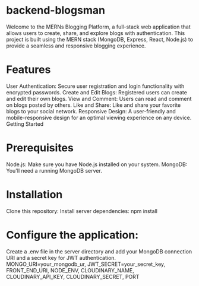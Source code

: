 # backend-blogsman
Welcome to the MERNs Blogging Platform,
a full-stack web application that allows users to create, share, and explore blogs with authentication. 
This project is built using the MERN stack (MongoDB, Express, React, Node.js) to provide a seamless and responsive blogging experience.

# Features
User Authentication: Secure user registration and login functionality with encrypted passwords.
Create and Edit Blogs: Registered users can create and edit their own blogs.
View and Comment: Users can read and comment on blogs posted by others.
Like and Share: Like and share your favorite blogs to your social network.
Responsive Design: A user-friendly and mobile-responsive design for an optimal viewing experience on any device.
Getting Started

# Prerequisites
Node.js: Make sure you have Node.js installed on your system.
MongoDB: You'll need a running MongoDB server.
# Installation
Clone this repository:
Install server dependencies:
npm install
# Configure the application:
Create a .env file in the server directory and add your MongoDB connection URI and a secret key for JWT authentication.
MONGO_URI=your_mongodb_ur,
JWT_SECRET=your_secret_key,
FRONT_END_URI,
NODE_ENV,
CLOUDINARY_NAME,
CLOUDINARY_API_KEY,
CLOUDINARY_SECRET,
PORT


